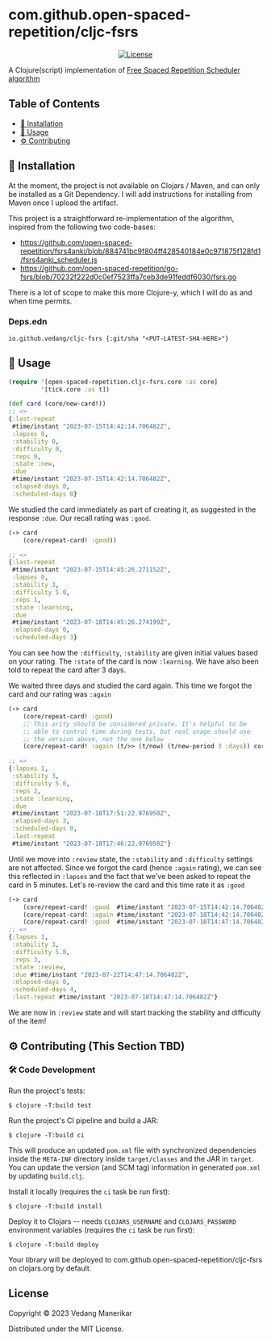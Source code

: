 # com.github.open-spaced-repetition/cljc-fsrs
<p align="center">
  <a href="https://github.com/open-spaced-repetition/cljc-fsrs/blob/main/LICENSE"><img src="https://img.shields.io/badge/license-MIT-informational" alt="License"></a>
</p>

A Clojure(script) implementation of [Free Spaced Repetition Scheduler algorithm](https://github.com/open-spaced-repetition/free-spaced-repetition-scheduler)

## Table of Contents

- [🔧 Installation](#-installation)
- [🚀 Usage](#-usage)
- [⚙️ Contributing](#️-contributing)

## 🔧 Installation

At the moment, the project is not available on Clojars / Maven, and can only be installed as a Git Dependency. I will add instructions for installing from Maven once I upload the artifact.

This project is a straightforward re-implementation of the algorithm, inspired from the following two code-bases:
- https://github.com/open-spaced-repetition/fsrs4anki/blob/884741bc9f804ff428540184e0c971875f128fd1/fsrs4anki_scheduler.js
- https://github.com/open-spaced-repetition/go-fsrs/blob/70232f222d0c0ef7523ffa7ceb3de91feddf6030/fsrs.go

There is a lot of scope to make this more Clojure-y, which I will do as and when time permits.

### Deps.edn
```edn
io.github.vedang/cljc-fsrs {:git/sha "<PUT-LATEST-SHA-HERE>"}
```

## 🚀 Usage

```clojure
(require '[open-spaced-repetition.cljc-fsrs.core :as core]
         '[tick.core :as t])

(def card (core/new-card!))
;; =>
{:last-repeat
 #time/instant "2023-07-15T14:42:14.706482Z",
 :lapses 0,
 :stability 0,
 :difficulty 0,
 :reps 0,
 :state :new,
 :due
 #time/instant "2023-07-15T14:42:14.706482Z",
 :elapsed-days 0,
 :scheduled-days 0}
```

We studied the card immediately as part of creating it, as suggested in the response `:due`. Our recall rating was `:good`.

```clojure
(-> card
    (core/repeat-card! :good))

;; =>
{:last-repeat
 #time/instant "2023-07-15T14:45:26.271152Z",
 :lapses 0,
 :stability 3,
 :difficulty 5.0,
 :reps 1,
 :state :learning,
 :due
 #time/instant "2023-07-18T14:45:26.274199Z",
 :elapsed-days 0,
 :scheduled-days 3}
```

You can see how the `:difficulty`, `:stability` are given initial values based on your rating. The `:state` of the card is now `:learning`. We have also been told to repeat the card after 3 days.

We waited three days and studied the card again. This time we forgot the card and our rating was `:again`
```clojure
(-> card
    (core/repeat-card! :good)
    ;; This arity should be considered private. It's helpful to be
    ;; able to control time during tests, but real usage should use
    ;; the version above, not the one below
    (core/repeat-card! :again (t/>> (t/now) (t/new-period 3 :days)) core/default-params))

;; =>
{:lapses 1,
 :stability 3,
 :difficulty 5.0,
 :reps 2,
 :state :learning,
 :due
 #time/instant "2023-07-18T17:51:22.976950Z",
 :elapsed-days 3,
 :scheduled-days 0,
 :last-repeat
 #time/instant "2023-07-18T17:46:22.976950Z"}
```

Until we move into `:review` state, the `:stability` and `:difficulty` settings are not affected. Since we forgot the card (hence `:again` rating), we can see this reflected in `:lapses` and the fact that we've been asked to repeat the card in 5 minutes. Let's re-review the card and this time rate it as `:good`

```clojure
(-> card
    (core/repeat-card! :good  #time/instant "2023-07-15T14:42:14.706482Z" core/default-params)
    (core/repeat-card! :again #time/instant "2023-07-18T14:42:14.706482Z" core/default-params)
    (core/repeat-card! :good  #time/instant "2023-07-18T14:47:14.706482Z" core/default-params))
;; =>
{:lapses 1,
 :stability 3,
 :difficulty 5.0,
 :reps 3,
 :state :review,
 :due #time/instant "2023-07-22T14:47:14.706482Z",
 :elapsed-days 0,
 :scheduled-days 4,
 :last-repeat #time/instant "2023-07-18T14:47:14.706482Z"}
```

We are now in `:review` state and will start tracking the stability and difficulty of the item!

## ⚙️ Contributing (This Section TBD)
### 🛠 Code Development

Run the project's tests:

    $ clojure -T:build test

Run the project's CI pipeline and build a JAR:

    $ clojure -T:build ci

This will produce an updated `pom.xml` file with synchronized dependencies inside the `META-INF`
directory inside `target/classes` and the JAR in `target`. You can update the version (and SCM tag)
information in generated `pom.xml` by updating `build.clj`.

Install it locally (requires the `ci` task be run first):

    $ clojure -T:build install

Deploy it to Clojars -- needs `CLOJARS_USERNAME` and `CLOJARS_PASSWORD` environment
variables (requires the `ci` task be run first):

    $ clojure -T:build deploy

Your library will be deployed to com.github.open-spaced-repetition/cljc-fsrs on clojars.org by default.

## License

Copyright © 2023 Vedang Manerikar

Distributed under the MIT License.
